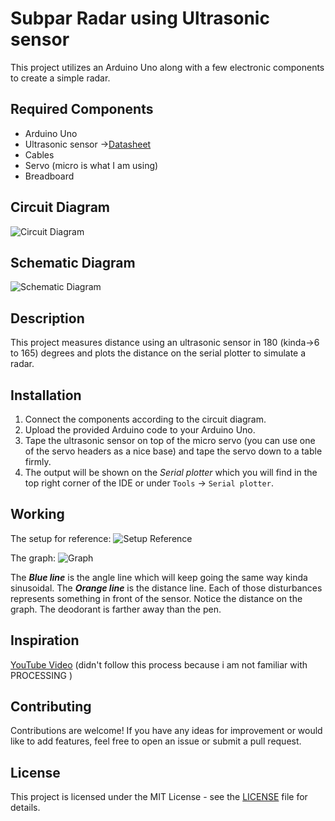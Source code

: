 # Subpar Radar using Ultrasonic sensor

This project utilizes an Arduino Uno along with a few electronic components to create a simple radar.

## Required Components

- Arduino Uno
- Ultrasonic sensor ->[Datasheet](https://docs.google.com/document/d/1Y-yZnNhMYy7rwhAgyL_pfa39RsB-x2qR4vP8saG73rE/edit)
- Cables
- Servo (micro is what I am using)
- Breadboard

## Circuit Diagram

![Circuit Diagram](https://github.com/usefulldivider/Arduino_projects/assets/143326541/b3ab973a-05ae-43e4-aea1-30e821397be8)

## Schematic Diagram

![Schematic Diagram](https://github.com/usefulldivider/Arduino_projects/assets/143326541/0fb6ee17-916a-421c-8b99-31f30798bf41)

## Description

This project measures distance using an ultrasonic sensor in 180 (kinda->6 to 165) degrees and plots the distance on the serial plotter to simulate a radar.

## Installation

1. Connect the components according to the circuit diagram.
2. Upload the provided Arduino code to your Arduino Uno.
3. Tape the ultrasonic sensor on top of the micro servo (you can use one of the servo headers as a nice base) and tape the servo down to a table firmly.
4. The output will be shown on the *Serial plotter* which you will find in the top right corner of the IDE or under `Tools` -> `Serial plotter`.

## Working

The setup for reference: ![Setup Reference](https://github.com/usefulldivider/Arduino_projects/assets/143326541/f13873f5-4b70-469d-a355-f1fa469b5284)

The graph: ![Graph](https://github.com/usefulldivider/Arduino_projects/assets/143326541/69debf52-a08a-47c7-8176-bbed5e80670b)

The **_Blue line_** is the angle line which will keep going the same way kinda sinusoidal.
The **_Orange line_** is the distance line. Each of those disturbances represents something in front of the sensor. Notice the distance on the graph. The deodorant is farther away than the pen.

## Inspiration

[YouTube Video](https://www.youtube.com/watch?v=xngpwyQKnRw) (didn't follow this process because i am not familiar with PROCESSING )

## Contributing

Contributions are welcome! If you have any ideas for improvement or would like to add features, feel free to open an issue or submit a pull request.

## License

This project is licensed under the MIT License - see the [LICENSE](LICENSE) file for details.
